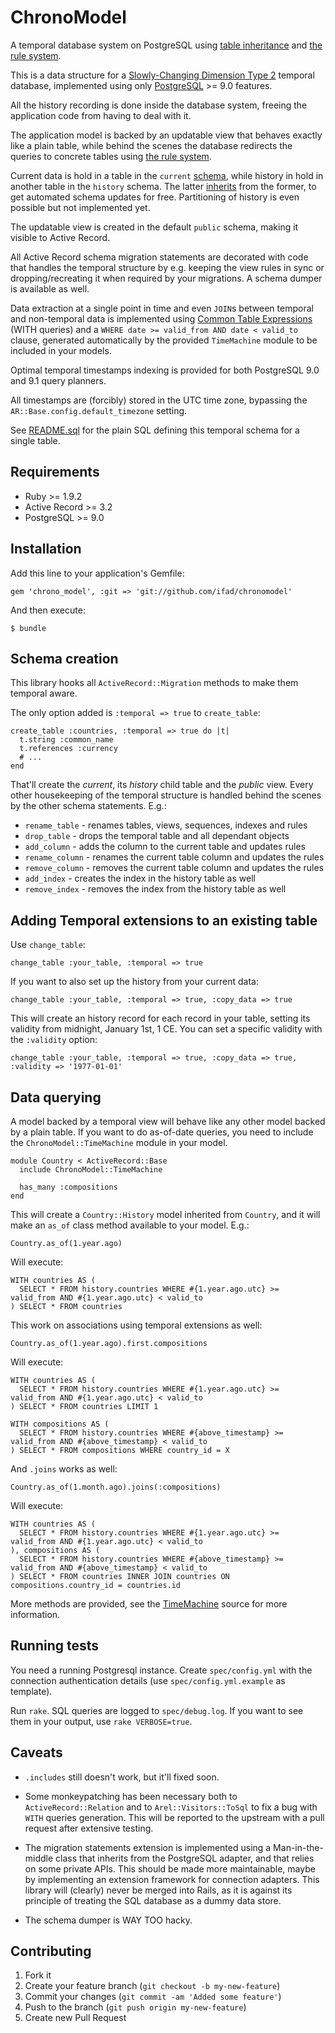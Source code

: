 # ChronoModel

A temporal database system on PostgreSQL using
[table inheritance](http://www.postgresql.org/docs/9.0/static/ddl-inherit.html) and
[the rule system](http://www.postgresql.org/docs/9.0/static/rules-update.html).

This is a data structure for a
[Slowly-Changing Dimension Type 2](http://en.wikipedia.org/wiki/Slowly_changing_dimension#Type_2)
temporal database, implemented using only [PostgreSQL](http://www.postgresql.org) >= 9.0 features.

All the history recording is done inside the database system, freeing the application code from
having to deal with it.

The application model is backed by an updatable view that behaves exactly like a plain table, while
behind the scenes the database redirects the queries to concrete tables using
[the rule system](http://www.postgresql.org/docs/9.0/static/rules-update.html).

Current data is hold in a table in the `current` [schema](http://www.postgresql.org/docs/9.0/static/ddl-schemas.html),
while history in hold in another table in the `history` schema. The latter
[inherits](http://www.postgresql.org/docs/9.0/static/ddl-inherit.html) from the former, to get
automated schema updates for free. Partitioning of history is even possible but not implemented
yet.

The updatable view is created in the default `public` schema, making it visible to Active Record.

All Active Record schema migration statements are decorated with code that handles the temporal
structure by e.g. keeping the view rules in sync or dropping/recreating it when required by your
migrations. A schema dumper is available as well.

Data extraction at a single point in time and even `JOIN`s between temporal and non-temporal data
is implemented using
[Common Table Expressions](http://www.postgresql.org/docs/9.0/static/queries-with.html)
(WITH queries) and a `WHERE date >= valid_from AND date < valid_to` clause, generated automatically
by the provided `TimeMachine` module to be included in your models.

Optimal temporal timestamps indexing is provided for both PostgreSQL 9.0 and 9.1 query planners.

All timestamps are (forcibly) stored in the UTC time zone, bypassing the `AR::Base.config.default_timezone`
setting.

See  [README.sql](https://github.com/ifad/chronomodel/blob/master/README.sql) for the plain SQL
defining this temporal schema for a single table.


## Requirements

* Ruby &gt;= 1.9.2
* Active Record &gt;= 3.2
* PostgreSQL &gt;= 9.0


## Installation

Add this line to your application's Gemfile:

    gem 'chrono_model', :git => 'git://github.com/ifad/chronomodel'

And then execute:

    $ bundle


## Schema creation

This library hooks all `ActiveRecord::Migration` methods to make them temporal aware.

The only option added is `:temporal => true` to `create_table`:

    create_table :countries, :temporal => true do |t|
      t.string :common_name
      t.references :currency
      # ...
    end

That'll create the _current_, its _history_ child table and the _public_ view.
Every other housekeeping of the temporal structure is handled behind the scenes
by the other schema statements. E.g.:

 * `rename_table`  - renames tables, views, sequences, indexes and rules
 * `drop_table`    - drops the temporal table and all dependant objects
 * `add_column`    - adds the column to the current table and updates rules
 * `rename_column` - renames the current table column and updates the rules
 * `remove_column` - removes the current table column and updates the rules
 * `add_index`     - creates the index in the history table as well
 * `remove_index`  - removes the index from the history table as well


## Adding Temporal extensions to an existing table

Use `change_table`:

    change_table :your_table, :temporal => true

If you want to also set up the history from your current data:

    change_table :your_table, :temporal => true, :copy_data => true

This will create an history record for each record in your table, setting its
validity from midnight, January 1st, 1 CE. You can set a specific validity
with the `:validity` option:

    change_table :your_table, :temporal => true, :copy_data => true, :validity => '1977-01-01'


## Data querying

A model backed by a temporal view will behave like any other model backed by a
plain table. If you want to do as-of-date queries, you need to include the
`ChronoModel::TimeMachine` module in your model.

    module Country < ActiveRecord::Base
      include ChronoModel::TimeMachine

      has_many :compositions
    end

This will create a `Country::History` model inherited from `Country`, and it
will make an `as_of` class method available to your model. E.g.:

    Country.as_of(1.year.ago)

Will execute:

    WITH countries AS (
      SELECT * FROM history.countries WHERE #{1.year.ago.utc} >= valid_from AND #{1.year.ago.utc} < valid_to
    ) SELECT * FROM countries

This work on associations using temporal extensions as well:

    Country.as_of(1.year.ago).first.compositions

Will execute:

    WITH countries AS (
      SELECT * FROM history.countries WHERE #{1.year.ago.utc} >= valid_from AND #{1.year.ago.utc} < valid_to
    ) SELECT * FROM countries LIMIT 1

    WITH compositions AS (
      SELECT * FROM history.countries WHERE #{above_timestamp} >= valid_from AND #{above_timestamp} < valid_to
    ) SELECT * FROM compositions WHERE country_id = X
    
And `.joins` works as well:

    Country.as_of(1.month.ago).joins(:compositions)
    
Will execute:

    WITH countries AS (
      SELECT * FROM history.countries WHERE #{1.year.ago.utc} >= valid_from AND #{1.year.ago.utc} < valid_to
    ), compositions AS (
      SELECT * FROM history.countries WHERE #{above_timestamp} >= valid_from AND #{above_timestamp} < valid_to
    ) SELECT * FROM countries INNER JOIN countries ON compositions.country_id = countries.id

More methods are provided, see the
[TimeMachine](https://github.com/ifad/chronomodel/blob/master/lib/chrono_model/time_machine.rb) source
for more information.


## Running tests

You need a running Postgresql instance. Create `spec/config.yml` with the
connection authentication details (use `spec/config.yml.example` as template).

Run `rake`. SQL queries are logged to `spec/debug.log`. If you want to see
them in your output, use `rake VERBOSE=true`.

## Caveats

 * `.includes` still doesn't work, but it'll fixed soon.

 * Some monkeypatching has been necessary both to `ActiveRecord::Relation` and
   to `Arel::Visitors::ToSql` to fix a bug with `WITH` queries generation. This
   will be reported to the upstream with a pull request after extensive testing.

 * The migration statements extension is implemented using a Man-in-the-middle
   class that inherits from the PostgreSQL adapter, and that relies on some
   private APIs. This should be made more maintainable, maybe by implementing
   an extension framework for connection adapters. This library will (clearly)
   never be merged into Rails, as it is against its principle of treating the
   SQL database as a dummy data store.

 * The schema dumper is WAY TOO hacky.


## Contributing

 1. Fork it
 2. Create your feature branch (`git checkout -b my-new-feature`)
 3. Commit your changes (`git commit -am 'Added some feature'`)
 4. Push to the branch (`git push origin my-new-feature`)
 5. Create new Pull Request
